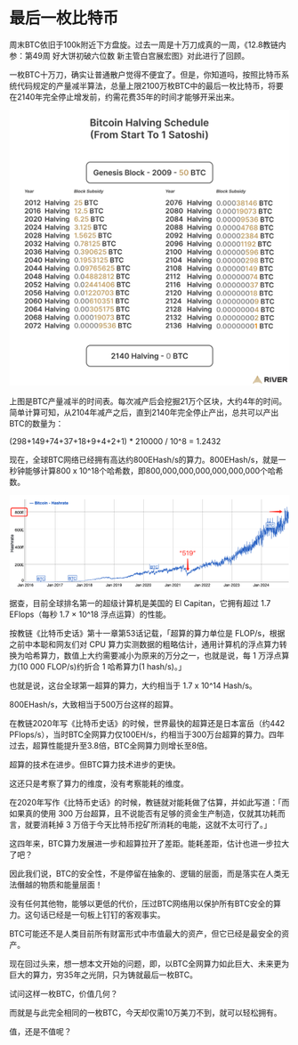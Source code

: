 # 最后一枚比特币

周末BTC依旧于100k附近下方盘旋。过去一周是十万刀成真的一周，《12.8教链内参：第49周 好大饼初破六位数 新主管白宫展宏图》对此进行了回顾。

一枚BTC十万刀，确实让普通散户觉得不便宜了。但是，你知道吗，按照比特币系统代码规定的产量减半算法，总量上限2100万枚BTC中的最后一枚比特币，将要在2140年完全停止增发前，约需花费35年的时间才能够开采出来。

![](2024-12-08-A01.jpeg)

上图是BTC产量减半的时间表。每次减产后会挖掘21万个区块，大约4年的时间。简单计算可知，从2104年减产之后，直到2140年完全停止产出，总共可以产出BTC的数量为：

(298+149+74+37+18+9+4+2+1) * 210000 / 10^8 = 1.2432

现在，全球BTC网络已经拥有高达约800EHash/s的算力。800EHash/s，就是一秒钟能够计算800 x 10^18个哈希数，即800,000,000,000,000,000,000个哈希数。

![](2024-12-08-A02.png)

据查，目前全球排名第一的超级计算机是美国的 El Capitan，它拥有超过 1.7 EFlops（每秒 1.7 × 10^18 浮点运算）的性能。

按教链《比特币史话》第十一章第53话记载，「超算的算力单位是 FLOP/s，根据之前中本聪和网友们对 CPU 算力实测数据的粗略估计，通用计算机的浮点算力转换为哈希算力，数值上大约需要减小为原来的万分之一，也就是说，每 1 万浮点算力(10 000 FLOP/s)约折合 1 哈希算力(1 hash/s)。」

也就是说，这台全球第一超算的算力，大约相当于 1.7 x 10^14 Hash/s。

800EHash/s，大致相当于500万台这样的超算。

在教链2020年写《比特币史话》的时候，世界最快的超算还是日本富岳（约442 PFlops/s），当时BTC全网算力仅100EH/s，约相当于300万台超算的算力。四年过去，超算性能提升至3.8倍，BTC全网算力则增长至8倍。

超算的技术在进步。但BTC算力技术进步的更快。

这还只是考察了算力的维度，没有考察能耗的维度。

在2020年写作《比特币史话》的时候，教链就对能耗做了估算，并如此写道：「而如果真的使用 300 万台超算，且不说能否有足够的资金生产制造，仅就其功耗而言，就要消耗掉 3 万倍于今天比特币挖矿所消耗的电能，这就不太可行了。」

这四年来，BTC算力发展进一步和超算拉开了差距。能耗差距，估计也进一步拉大了吧？

因此我们说，BTC的安全性，不是停留在抽象的、逻辑的层面，而是落实在人类无法僭越的物质和能量层面！

没有任何其他物，能够以更低的代价，压过BTC网络用以保护所有BTC安全的算力。这句话已经是一句板上钉钉的客观事实。

BTC可能还不是人类目前所有财富形式中市值最大的资产，但它已经是最安全的资产。

现在回过头来，想一想本文开始的问题，即，以BTC全网算力如此巨大、未来更为巨大的算力，穷35年之光阴，只为铸就最后一枚BTC。

试问这样一枚BTC，价值几何？

而就是与此完全相同的一枚BTC，今天却仅需10万美刀不到，就可以轻松拥有。

值，还是不值呢？
